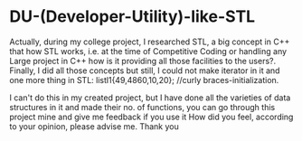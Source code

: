 # DU-(Developer-Utility)-like-STL
  Actually, during my college project, I researched STL, a big concept in C++ that how STL works, i.e. at the time of Competitive Coding or handling any Large project in C++ how is it providing all those facilities to the users?. Finally, I did all those concepts but still, I could not make iterator in it and one more thing in STL: list<int>l1{49,4860,10,20};  //curly braces-initialization.
  
  I can't do this in my created project, but I have done all the varieties of data structures in it and made their no. of functions, you can go through this project mine and give me feedback if you use it How did you feel, according to your opinion, please advise me. Thank you
